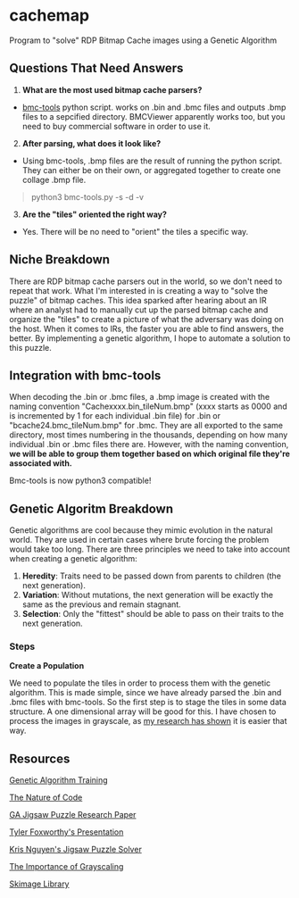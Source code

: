 # cachemap
Program to "solve" RDP Bitmap Cache images using a Genetic Algorithm

## Questions That Need Answers
1. **What are the most used bitmap cache parsers?**

* [bmc-tools](https://github.com/ANSSI-FR/bmc-tools) python script. works on .bin and .bmc files and outputs .bmp files to a sepcified directory. BMCViewer apparently works too, but you need to buy commercial software in order to use it.

2. **After parsing, what does it look like?**

* Using bmc-tools, .bmp files are the result of running the python script. They can either be on their own, or aggregated together to create one collage .bmp file.
> python3 bmc-tools.py -s <path to your Cachexxxx.bin> -d <where you want the output> -v

3. **Are the "tiles" oriented the right way?**

* Yes. There will be no need to "orient" the tiles a specific way.

## Niche Breakdown
There are RDP bitmap cache parsers out in the world, so we don't need to repeat that work. What I'm interested in is creating a way to "solve the puzzle" of bitmap caches. This idea sparked after hearing about an IR where an analyst had to manually cut up the parsed bitmap cache and organize the "tiles" to create a picture of what the adversary was doing on the host. When it comes to IRs, the faster you are able to find answers, the better. By implementing a genetic algorithm, I hope to automate a solution to this puzzle.

## Integration with bmc-tools
When decoding the .bin or .bmc files, a .bmp image is created with the naming convention "Cachexxxx.bin_tileNum.bmp" (xxxx starts as 0000 and is incremented by 1 for each individual .bin file) for .bin or "bcache24.bmc_tileNum.bmp" for .bmc. They are all exported to the same directory, most times numbering in the thousands, depending on how many individual .bin or .bmc files there are. However, with the naming convention, **we will be able to group them together based on which original file they're associated with.**

Bmc-tools is now python3 compatible!

## Genetic Algoritm Breakdown
Genetic algorithms are cool because they mimic evolution in the natural world. They are used in certain cases where brute forcing the problem would take too long. There are three principles we need to take into account when creating a genetic algorithm:

1. **Heredity**: Traits need to be passed down from parents to children (the next generation).
2. **Variation**: Without mutations, the next generation will be exactly the same as the previous and remain stagnant.
3. **Selection**: Only the "fittest" should be able to pass on their traits to the next generation.

### Steps
**Create a Population**

We need to populate the tiles in order to process them with the genetic algorithm. This is made simple, since we have already parsed the .bin and .bmc files with bmc-tools. So the first step is to stage the tiles in some data structure. A one dimensional array will be good for this. I have chosen to process the images in grayscale, as [my research has shown](https://www.geeksforgeeks.org/python-grayscaling-of-images-using-opencv/) it is easier that way.


## Resources
[Genetic Algorithm Training](https://www.youtube.com/watch?v=9zfeTw-uFCw&list=PLRqwX-V7Uu6bJM3VgzjNV5YxVxUwzALHV)

[The Nature of Code](https://natureofcode.com/book/chapter-9-the-evolution-of-code/)

[GA Jigsaw Puzzle Research Paper](https://arxiv.org/pdf/1711.06766v1.pdf)

[Tyler Foxworthy's Presentation](https://www.youtube.com/watch?v=6DohBytdf6I)

[Kris Nguyen's Jigsaw Puzzle Solver](https://github.com/KrisNguyen135/Genetic-Jigsaw-Solver)

[The Importance of Grayscaling](https://www.geeksforgeeks.org/python-grayscaling-of-images-using-opencv/)

[Skimage Library](https://scikit-image.org/docs/dev/api/skimage.html)

